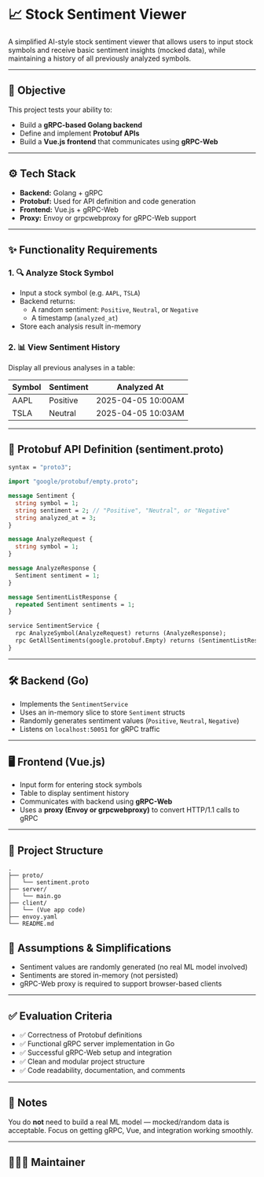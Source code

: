 
# 📈 Stock Sentiment Viewer

A simplified AI-style stock sentiment viewer that allows users to input stock symbols and receive basic sentiment insights (mocked data), while maintaining a history of all previously analyzed symbols.

---

## 🧠 Objective

This project tests your ability to:
- Build a **gRPC-based Golang backend**
- Define and implement **Protobuf APIs**
- Build a **Vue.js frontend** that communicates using **gRPC-Web**

---

## ⚙️ Tech Stack

- **Backend:** Golang + gRPC
- **Protobuf:** Used for API definition and code generation
- **Frontend:** Vue.js + gRPC-Web
- **Proxy:** Envoy or grpcwebproxy for gRPC-Web support

---

## ✨ Functionality Requirements

### 1. 🔍 Analyze Stock Symbol
- Input a stock symbol (e.g. `AAPL`, `TSLA`)
- Backend returns:
  - A random sentiment: `Positive`, `Neutral`, or `Negative`
  - A timestamp (`analyzed_at`)
- Store each analysis result in-memory

### 2. 📊 View Sentiment History
Display all previous analyses in a table:

| Symbol | Sentiment | Analyzed At        |
|--------|-----------|--------------------|
| AAPL   | Positive  | 2025-04-05 10:00AM |
| TSLA   | Neutral   | 2025-04-05 10:03AM |

---

## 🧾 Protobuf API Definition (sentiment.proto)

```proto
syntax = "proto3";

import "google/protobuf/empty.proto";

message Sentiment {
  string symbol = 1;
  string sentiment = 2; // "Positive", "Neutral", or "Negative"
  string analyzed_at = 3;
}

message AnalyzeRequest {
  string symbol = 1;
}

message AnalyzeResponse {
  Sentiment sentiment = 1;
}

message SentimentListResponse {
  repeated Sentiment sentiments = 1;
}

service SentimentService {
  rpc AnalyzeSymbol(AnalyzeRequest) returns (AnalyzeResponse);
  rpc GetAllSentiments(google.protobuf.Empty) returns (SentimentListResponse);
}
```

---

## 🛠 Backend (Go)

- Implements the `SentimentService`
- Uses an in-memory slice to store `Sentiment` structs
- Randomly generates sentiment values (`Positive`, `Neutral`, `Negative`)
- Listens on `localhost:50051` for gRPC traffic

---

## 🖥 Frontend (Vue.js)

- Input form for entering stock symbols
- Table to display sentiment history
- Communicates with backend using **gRPC-Web**
- Uses a **proxy (Envoy or grpcwebproxy)** to convert HTTP/1.1 calls to gRPC

---

## 📂 Project Structure

```
.
├── proto/
│   └── sentiment.proto
├── server/
│   └── main.go
├── client/
│   └── (Vue app code)
├── envoy.yaml
└── README.md
```


## 📌 Assumptions & Simplifications

- Sentiment values are randomly generated (no real ML model involved)
- Sentiments are stored in-memory (not persisted)
- gRPC-Web proxy is required to support browser-based clients

---

## ✅ Evaluation Criteria

- ✅ Correctness of Protobuf definitions
- ✅ Functional gRPC server implementation in Go
- ✅ Successful gRPC-Web setup and integration
- ✅ Clean and modular project structure
- ✅ Code readability, documentation, and comments

---

## 🧠 Notes

You do **not** need to build a real ML model — mocked/random data is acceptable. Focus on getting gRPC, Vue, and integration working smoothly.

---

## 👨🏽‍💻 Maintainer

